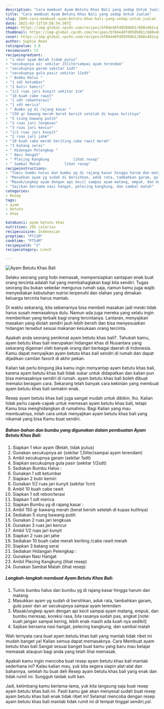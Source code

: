 ```yaml
---
description: "Cara membuat Ayam Betutu Khas Bali yang sedap Untuk Jualan"
title: "Cara membuat Ayam Betutu Khas Bali yang sedap Untuk Jualan"
slug: 1009-cara-membuat-ayam-betutu-khas-bali-yang-sedap-untuk-jualan
date: 2021-03-11T19:58:54.507Z
image: https://img-global.cpcdn.com/recipes/bf84e40fd0509db1/680x482cq70/ayam-betutu-khas-bali-foto-resep-utama.jpg
thumbnail: https://img-global.cpcdn.com/recipes/bf84e40fd0509db1/680x482cq70/ayam-betutu-khas-bali-foto-resep-utama.jpg
cover: https://img-global.cpcdn.com/recipes/bf84e40fd0509db1/680x482cq70/ayam-betutu-khas-bali-foto-resep-utama.jpg
author: Sophie Reed
ratingvalue: 3.8
reviewcount: 13
recipeingredient:
- "1 ekor ayam Belah tidak putus"
- "secukupnya air sekitar 15litersampai ayam terendam"
- "secukupnya garam sekitar 1sdt"
- "secukupnya gula pasir sekitar 12sdt"
- " Bumbu Halus "
- "1 sdt ketumbar"
- "2 butir kemiri"
- "1/2 ruas jari kunyit sekitar 1cm"
- "10 buah cabe rawit"
- "1 sdt rebonterasi"
- "1 sdt merica"
- " Bumbu yg di rajang kasar "
- "150 gr bawang merah berat bersih setelah di kupas kulitnya"
- "5 siung bawang putih"
- "2 ruas jari lengkuas"
- "3 ruas jari kencur"
- "1/2 ruas jari kunyit"
- "2 ruas jari jahe"
- "10 buah cabe merah keriting cabe rawit merah"
- "3 batang serai"
- " Hidangan Pelengkap "
- " Nasi Hangat"
- " Plecing Kangkung           lihat resep"
- " Sambal Matah           lihat resep"
recipeinstructions:
- "Tumis bumbu halus dan bumbu yg di rajang kasar hingga harum dan matang."
- "Masukkan ayam yg sudah di bersihkan, aduk rata, tambahkan garam, gula pasir dan air secukupnya sampai ayam terendam"
- "Masak/ungkep ayam dengan api kecil sampai ayam matang, empuk, dan bumbu meresap, koreksi rasa, bila rasanya sudah pas, angkat [note: kuah jangan sampai kering, lebih enak masih ada kuah nya sedikit]"
- "Sajikan bersama nasi hangat, pelecing kangkung, dan sambal matah"
categories:
- Resep
tags:
- ayam
- betutu
- khas

katakunci: ayam betutu khas 
nutrition: 295 calories
recipecuisine: Indonesian
preptime: "PT11M"
cooktime: "PT54M"
recipeyield: "3"
recipecategory: Lunch

---
```



![Ayam Betutu Khas Bali](https://img-global.cpcdn.com/recipes/bf84e40fd0509db1/680x482cq70/ayam-betutu-khas-bali-foto-resep-utama.jpg)

Selaku seorang yang hobi memasak, mempersiapkan santapan enak buat orang tercinta adalah hal yang membahagiakan bagi kita sendiri. Tugas seorang ibu bukan sekedar mengurus rumah saja, namun kamu juga wajib menyediakan kebutuhan nutrisi terpenuhi dan olahan yang dimakan keluarga tercinta harus mantab.

Di waktu  sekarang, kita sebenarnya bisa membeli masakan jadi meski tidak harus susah memasaknya dulu. Namun ada juga mereka yang selalu ingin memberikan yang terbaik bagi orang tercintanya. Lantaran, menyajikan masakan yang diolah sendiri jauh lebih bersih dan bisa menyesuaikan hidangan tersebut sesuai makanan kesukaan orang tercinta. 



Apakah anda seorang penikmat ayam betutu khas bali?. Tahukah kamu, ayam betutu khas bali merupakan hidangan khas di Nusantara yang sekarang digemari oleh banyak orang dari berbagai daerah di Indonesia. Kamu dapat menyajikan ayam betutu khas bali sendiri di rumah dan dapat dijadikan camilan favorit di akhir pekan.

Kalian tak perlu bingung jika kamu ingin menyantap ayam betutu khas bali, karena ayam betutu khas bali tidak sukar untuk didapatkan dan kalian pun bisa memasaknya sendiri di rumah. ayam betutu khas bali boleh dibuat memalui beragam cara. Sekarang telah banyak cara kekinian yang membuat ayam betutu khas bali semakin enak.

Resep ayam betutu khas bali juga sangat mudah untuk dibikin, lho. Kalian tidak perlu capek-capek untuk memesan ayam betutu khas bali, tetapi Kamu bisa menghidangkan di rumahmu. Bagi Kalian yang mau membuatnya, inilah cara untuk menyajikan ayam betutu khas bali yang nikamat yang bisa Kamu buat sendiri.

<!--inarticleads1-->

##### Bahan-bahan dan bumbu yang digunakan dalam pembuatan Ayam Betutu Khas Bali:

1. Siapkan 1 ekor ayam (Belah, tidak putus)
1. Gunakan secukupnya air (sekitar 1,5liter/sampai ayam terendam)
1. Ambil secukupnya garam (sekitar 1sdt)
1. Siapkan secukupnya gula pasir (sekitar 1/2sdt)
1. Sediakan  Bumbu Halus :
1. Gunakan 1 sdt ketumbar
1. Siapkan 2 butir kemiri
1. Gunakan 1/2 ruas jari kunyit (sekitar 1cm)
1. Ambil 10 buah cabe rawit
1. Siapkan 1 sdt rebon/terasi
1. Siapkan 1 sdt merica
1. Siapkan  Bumbu yg di rajang kasar :
1. Ambil 150 gr bawang merah (berat bersih setelah di kupas kulitnya)
1. Sediakan 5 siung bawang putih
1. Gunakan 2 ruas jari lengkuas
1. Gunakan 3 ruas jari kencur
1. Ambil 1/2 ruas jari kunyit
1. Siapkan 2 ruas jari jahe
1. Sediakan 10 buah cabe merah keriting /cabe rawit merah
1. Siapkan 3 batang serai
1. Sediakan  Hidangan Pelengkap :
1. Gunakan  Nasi Hangat
1. Ambil  Plecing Kangkung           (lihat resep)
1. Gunakan  Sambal Matah           (lihat resep)




<!--inarticleads2-->

##### Langkah-langkah membuat Ayam Betutu Khas Bali:

1. Tumis bumbu halus dan bumbu yg di rajang kasar hingga harum dan matang.
1. Masukkan ayam yg sudah di bersihkan, aduk rata, tambahkan garam, gula pasir dan air secukupnya sampai ayam terendam
1. Masak/ungkep ayam dengan api kecil sampai ayam matang, empuk, dan bumbu meresap, koreksi rasa, bila rasanya sudah pas, angkat [note: kuah jangan sampai kering, lebih enak masih ada kuah nya sedikit]
1. Sajikan bersama nasi hangat, pelecing kangkung, dan sambal matah




Wah ternyata cara buat ayam betutu khas bali yang mantab tidak ribet ini mudah banget ya! Kalian semua dapat memasaknya. Cara Membuat ayam betutu khas bali Sangat sesuai banget buat kamu yang baru mau belajar memasak ataupun bagi anda yang telah lihai memasak.

Apakah kamu ingin mencoba buat resep ayam betutu khas bali mantab sederhana ini? Kalau kalian mau, yuk kita segera siapin alat-alat dan bahannya, setelah itu buat deh Resep ayam betutu khas bali yang enak dan tidak rumit ini. Sungguh taidak sulit kan. 

Jadi, ketimbang kamu berlama-lama, yuk kita langsung saja buat resep ayam betutu khas bali ini. Pasti kamu gak akan menyesal sudah buat resep ayam betutu khas bali enak tidak ribet ini! Selamat mencoba dengan resep ayam betutu khas bali mantab tidak rumit ini di tempat tinggal sendiri,ya!.


